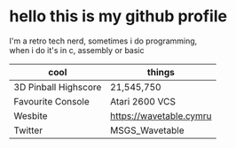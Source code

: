 # hello this is my github profile

I'm a retro tech nerd, sometimes i do programming,  
when i do it's in c, assembly or basic

| cool                  | things                      |
| --------------------- | --------------------------- |
| 3D Pinball Highscore  | 21,545,750                  |
| Favourite Console     | Atari 2600 VCS              |
| Wesbite               | https://wavetable.cymru     |
| Twitter               | MSGS_Wavetable              |
